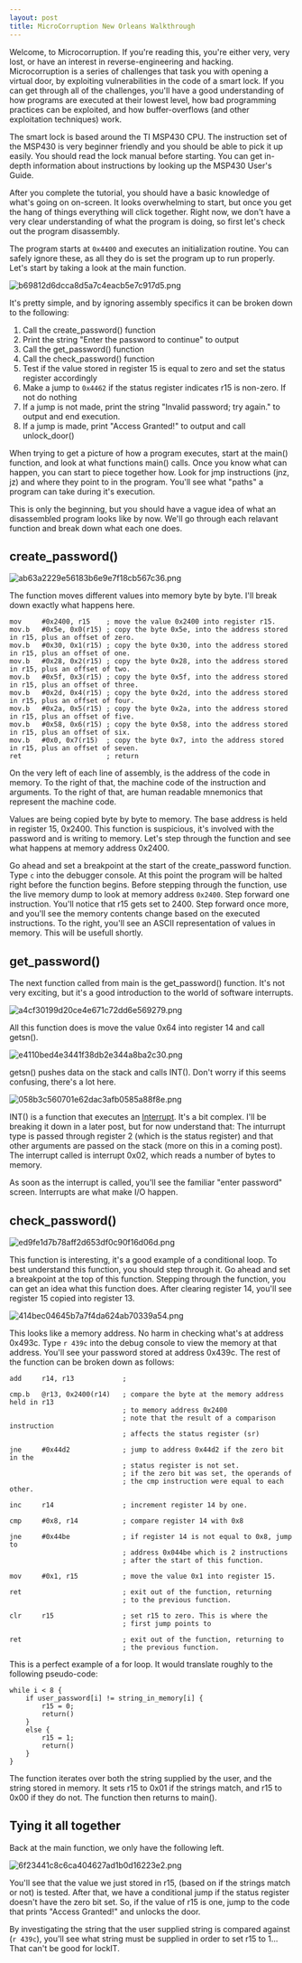```yaml
---
layout: post
title: MicroCorruption New Orleans Walkthrough
---
```


Welcome, to Microcorruption. If you're reading this, you're either very, very lost, or have an interest in reverse-engineering and hacking. Microcorruption is a series of challenges that task you with opening a virtual door, by exploiting vulnerabilities in the code of a smart lock. If you can get through all of the challenges, you'll have a good understanding of how programs are executed at their lowest level, how bad programming practices can be exploited, and how buffer-overflows (and other exploitation techniques) work. 

The smart lock is based around the TI MSP430 CPU. The instruction set of the MSP430 is very beginner friendly and you should be able to pick it up easily. You should read the lock manual before starting. You can get in-depth information about instructions by looking up the MSP430 User's Guide. 

After you complete the tutorial, you should have a basic knowledge of what's going on on-screen. It looks overwhelming to start, but once you get the hang of things everything will click together. Right now, we don't have a very clear understanding of what the program is doing, so first let's check out the program disassembly. 

The program starts at `0x4400` and executes an initialization routine. You can safely ignore these, as all they do is set the program up to run properly. Let's start by taking a look at the main function. 

![b69812d6dcca8d5a7c4eacb5e7c917d5.png](../images/f0048297b344459185baee6b29c859ce.png)

It's pretty simple, and by ignoring assembly specifics it can be broken down to the following:

1) Call the create_password() function
2) Print the string "Enter the password to continue" to output
3) Call the get_password() function
4) Call the check_password() function
5) Test if the value stored in register 15 is equal to zero and set the status register accordingly
6) Make a jump to `0x4462` if the status register indicates r15 is non-zero. If not do nothing
7) If a jump is not made, print the string "Invalid password; try again." to output and end execution.
8) If a jump is made, print "Access Granted!" to output and call unlock_door()

When trying to get a picture of how a program executes, start at the main() function, and look at what functions main() calls. Once you know what can happen, you can start to piece together how. Look for jmp instructions (jnz, jz) and where they point to in the program. You'll see what "paths" a program can take during it's execution. 

This is only the beginning, but you should have a vague idea of what an disassembled program looks like by now. We'll go through each relavant function and break down what each one does.

## create_password()

![ab63a2229e56183b6e9e7f18cb567c36.png](../images/8540db77481c4eb083456b4230c25d9d.png)

The function moves different values into memory byte by byte. I'll break down exactly what happens here.

```
mov     #0x2400, r15    ; move the value 0x2400 into register r15.
mov.b	#0x5e, 0x0(r15) ; copy the byte 0x5e, into the address stored in r15, plus an offset of zero.
mov.b	#0x30, 0x1(r15) ; copy the byte 0x30, into the address stored in r15, plus an offset of one.
mov.b	#0x28, 0x2(r15) ; copy the byte 0x28, into the address stored in r15, plus an offset of two.
mov.b	#0x5f, 0x3(r15) ; copy the byte 0x5f, into the address stored in r15, plus an offset of three.
mov.b	#0x2d, 0x4(r15) ; copy the byte 0x2d, into the address stored in r15, plus an offset of four.
mov.b	#0x2a, 0x5(r15) ; copy the byte 0x2a, into the address stored in r15, plus an offset of five.
mov.b	#0x58, 0x6(r15) ; copy the byte 0x58, into the address stored in r15, plus an offset of six.
mov.b	#0x0, 0x7(r15)  ; copy the byte 0x7, into the address stored in r15, plus an offset of seven.
ret                     ; return
```

On the very left of each line of assembly, is the address of the code in memory. To the right of that, the machine code of the instruction and arguments. To the right of that, are human readable mnemonics that represent the machine code. 

Values are being copied byte by byte to memory. The base address is held in register 15, 0x2400. This function is suspicious, it's involved with the password and is writing to memory. Let's step through the function and see what happens at memory address 0x2400. 

Go ahead and set a breakpoint at the start of the create_password function. Type `c` into the debugger console. At this point the program will be halted right before the function begins. Before stepping through the function, use the live memory dump to look at memory address `0x2400`. Step forward one instruction. You'll notice that r15 gets set to 2400. Step forward once more, and you'll see the memory contents change based on the executed instructions. To the right, you'll see an ASCII representation of values in memory. This will be usefull shortly. 

## get_password()

The next function called from main is the get_password() function. It's not very exciting, but it's a good introduction to the world of software interrupts. 

![a4cf30199d20ce4e671c72dd6e569279.png](../images/6006bc6ca8b34dc693b681940f92eb8f.png)

All this function does is move the value 0x64 into register 14 and call getsn().

![e4110bed4e3441f38db2e344a8ba2c30.png](../images/a75d2df0ba0745a98924e5b010586d15.png)

getsn() pushes data on the stack and calls INT(). Don't worry if this seems confusing, there's a lot here.

![058b3c560701e62dac3afb0585a88f8e.png](../images/de49366b43dd48108f52c2aa38264086.png)



INT() is a function that executes an [Interrupt](https://en.wikipedia.org/wiki/Interrupt). It's a bit complex. I'll be breaking it down in a later post, but for now understand that: The inturrupt type is passed through register 2 (which is the status register) and that other arguments are passed on the stack (more on this in a coming post). The interrupt called is interrupt 0x02, which reads a number of bytes to memory. 

As soon as the interrupt is called, you'll see the familiar "enter password" screen. Interrupts are what make I/O happen.

## check_password()

![ed9fe1d7b78aff2d653df0c90f16d06d.png](../images/6aaf49ef1e70498f8cfab83e623d2a86.png)

This function is interesting, it's a good example of a conditional loop. To best understand this function, you should step through it. Go ahead and set a breakpoint at the top of this function. Stepping through the function, you can get an idea what this function does. After clearing register 14, you'll see register 15 copied into register 13. 

![414bec04645b7a7f4da624ab70339a54.png](../images/15c97b4bfe1f4d39880401797e02afe8.png)

This looks like a memory address. No harm in checking what's at address 0x493c. Type `r 439c` into the debug console to view the memory at that address. You'll see your password stored at address 0x439c. The rest of the function can be broken down as follows:

```
add 	r14, r13            ;

cmp.b	@r13, 0x2400(r14)   ; compare the byte at the memory address held in r13 
                            ; to memory address 0x2400
                            ; note that the result of a comparison instruction 
                            ; affects the status register (sr)
                            
jne     #0x44d2             ; jump to address 0x44d2 if the zero bit in the 
                            ; status register is not set.
                            ; if the zero bit was set, the operands of 
                            ; the cmp instruction were equal to each other.
                                                        
inc     r14                 ; increment register 14 by one. 

cmp     #0x8, r14           ; compare register 14 with 0x8

jne     #0x44be             ; if register 14 is not equal to 0x8, jump to 
                            ; address 0x044be which is 2 instructions 
                            ; after the start of this function.
                            
mov     #0x1, r15           ; move the value 0x1 into register 15. 

ret                         ; exit out of the function, returning 
                            ; to the previous function.

clr     r15                 ; set r15 to zero. This is where the 
                            ; first jump points to

ret                         ; exit out of the function, returning to 
                            ; the previous function.
```

This is a perfect example of a for loop. It would translate roughly to the following pseudo-code:

```
while i < 8 {
    if user_password[i] != string_in_memory[i] {
        r15 = 0;
        return()
    }
    else {
        r15 = 1;
        return()
    }
}
```
The function iterates over both the string supplied by the user, and the string stored in memory. It sets r15 to 0x01 if the strings match, and r15 to 0x00 if they do not. The function then returns to main().

## Tying it all together

Back at the main function, we only have the following left. 

![6f23441c8c6ca404627ad1b0d16223e2.png](../images/bd1c452caf1949ef92d0a34d19391730.png)

You'll see that the value we just stored in r15, (based on if the strings match or not) is tested. After that, we have a conditional jump if the status register doesn't have the zero bit set. So, if the value of r15 is one, jump to the code that prints "Access Granted!" and unlocks the door. 

By investigating the string that the user supplied string is compared against (`r 439c`), you'll see what string must be supplied in order to set r15 to 1... That can't be good for lockIT.
